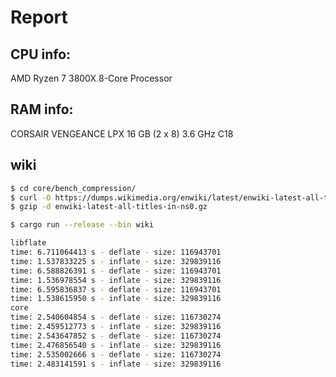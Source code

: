 # Report

CPU info:
---------
AMD Ryzen 7 3800X 8-Core Processor

RAM info:
---------
CORSAIR VENGEANCE LPX 16 GB (2 x 8) 3.6 GHz C18

wiki
----

```bash
$ cd core/bench_compression/
$ curl -O https://dumps.wikimedia.org/enwiki/latest/enwiki-latest-all-titles-in-ns0.gz
$ gzip -d enwiki-latest-all-titles-in-ns0.gz

$ cargo run --release --bin wiki

libflate
time: 6.711064413 s - deflate - size: 116943701
time: 1.537833225 s - inflate - size: 329839116
time: 6.588826391 s - deflate - size: 116943701
time: 1.536978554 s - inflate - size: 329839116
time: 6.595836837 s - deflate - size: 116943701
time: 1.538615950 s - inflate - size: 329839116
core
time: 2.540604854 s - deflate - size: 116730274
time: 2.459512773 s - inflate - size: 329839116
time: 2.543647852 s - deflate - size: 116730274
time: 2.476856540 s - inflate - size: 329839116
time: 2.535002666 s - deflate - size: 116730274
time: 2.483141591 s - inflate - size: 329839116
```
